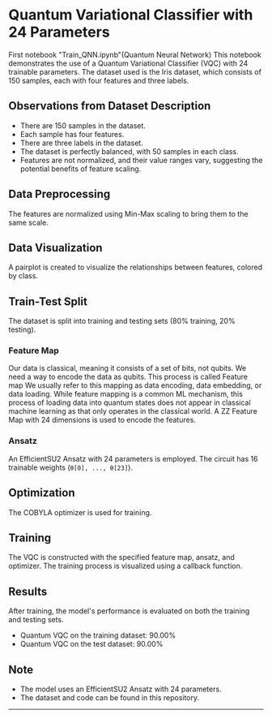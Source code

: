 # Quantum Variational Classifier with 24 Parameters
First notebook "Train_QNN.ipynb"(Quantum Neural Network)
This notebook demonstrates the use of a Quantum Variational Classifier (VQC) with 24 trainable parameters. The dataset used is the Iris dataset, which consists of 150 samples, each with four features and three labels.

## Observations from Dataset Description

- There are 150 samples in the dataset.
- Each sample has four features.
- There are three labels in the dataset.
- The dataset is perfectly balanced, with 50 samples in each class.
- Features are not normalized, and their value ranges vary, suggesting the potential benefits of feature scaling.

## Data Preprocessing

The features are normalized using Min-Max scaling to bring them to the same scale.

## Data Visualization

A pairplot is created to visualize the relationships between features, colored by class.

## Train-Test Split

The dataset is split into training and testing sets (80% training, 20% testing).

### Feature Map
Our data is classical, meaning it consists of a set of bits, not qubits. We need a way to encode the data as qubits. This process is called Feature map We usually refer to this mapping as data encoding, data embedding, or data loading. While feature mapping is a common ML mechanism, this process of loading data into quantum states does not appear in classical machine learning as that only operates in the classical world. A ZZ Feature Map with 24 dimensions is used to encode the features.

### Ansatz

An EfficientSU2 Ansatz with 24 parameters is employed. The circuit has 16 trainable weights (`θ[0], ..., θ[23]`).

## Optimization

The COBYLA optimizer is used for training.

## Training

The VQC is constructed with the specified feature map, ansatz, and optimizer. The training process is visualized using a callback function.

## Results

After training, the model's performance is evaluated on both the training and testing sets.

- Quantum VQC on the training dataset: 90.00%
- Quantum VQC on the test dataset:     90.00%

## Note

- The model uses an EfficientSU2 Ansatz with 24 parameters.
- The dataset and code can be found in this repository.

---

